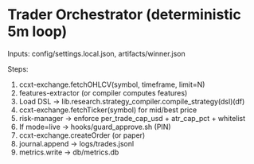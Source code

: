 # Trader Orchestrator (deterministic 5m loop)
Inputs: config/settings.local.json, artifacts/winner.json

Steps:
1. ccxt-exchange.fetchOHLCV(symbol, timeframe, limit=N)
2. features-extractor (or compiler computes features)
3. Load DSL → lib.research.strategy_compiler.compile_strategy(dsl)(df)
4. ccxt-exchange.fetchTicker(symbol) for mid/best price
5. risk-manager → enforce per_trade_cap_usd + atr_cap_pct + whitelist
6. If mode=live → hooks/guard_approve.sh (PIN)
7. ccxt-exchange.createOrder (or paper)
8. journal.append → logs/trades.jsonl
9. metrics.write → db/metrics.db